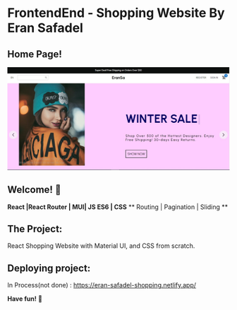 # FrontendEnd  - Shopping Website By Eran Safadel

## Home Page! 
![Shopping Website Home](./images/HomePage.jpg)



## Welcome! 👋

**React |React Router | MUI| JS ES6 |  CSS**
** Routing |  Pagination | Sliding **

## The Project:
React Shopping Website with Material UI,  and CSS from scratch.



## Deploying project:
In Process(not done) :
https://eran-safadel-shopping.netlify.app/


**Have fun!** 🚀
